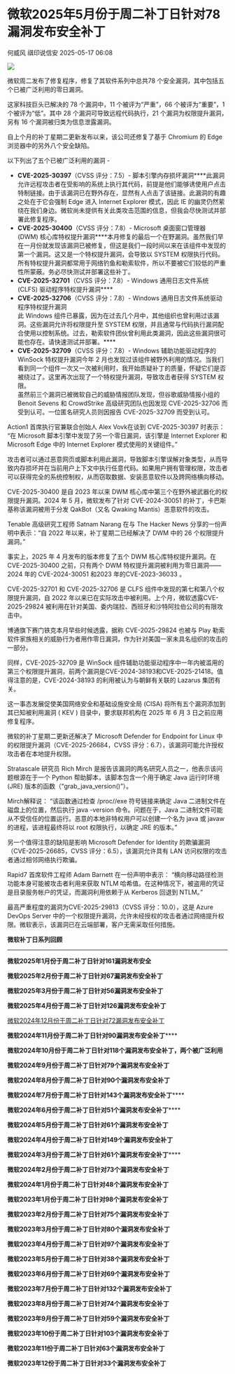 #  微软2025年5月份于周二补丁日针对78漏洞发布安全补丁   
何威风  祺印说信安   2025-05-17 06:08  
  
![](https://mmbiz.qpic.cn/sz_mmbiz_jpg/rTibWNx9ARWlZzhkRX1vaPiawicafWKgE9YfybicMCo5gfoanuyZ98thWZq6J2xdzJSmXlOKMcvpuacaVuXcee3nmQ/640?wx_fmt=other&from=appmsg "")  
  
微软周二发布了修复程序，修复了其软件系列中总共78 个安全漏洞，其中包括五个已被广泛利用的零日漏洞。  
  
这家科技巨头已解决的 78 个漏洞中，11 个被评为“严重”，66 个被评为“重要”，1 个被评为“低”。其中 28 个漏洞可导致远程代码执行，21 个漏洞为权限提升漏洞，另有 16 个漏洞被归类为信息泄露漏洞。  
  
自上个月的补丁星期二更新发布以来，该公司还修复了基于 Chromium 的 Edge 浏览器中的另外八个安全缺陷。  
  
以下列出了五个已被广泛利用的漏洞 -  
- **CVE-2025-30397**（CVSS 评分：7.5）- 脚本引擎内存损坏漏洞****此漏洞允许远程攻击者在受影响的系统上执行其代码，前提是他们能够诱使用户点击特制链接。由于该漏洞已在野外存在，显然有人点击了该链接。此漏洞的有趣之处在于它会强制 Edge 进入 Internet Explorer 模式，因此 IE 的幽灵仍然萦绕在我们身边。微软尚未提供有关此类攻击范围的信息，但我会尽快测试并部署此修复程序。  
- **CVE-2025-30400**（CVSS 评分：7.8）- Microsoft 桌面窗口管理器 (DWM) 核心库特权提升漏洞****本月修复的最后一个在野漏洞。虽然我们早在一月份就发现该漏洞已被修复，但这是我们一段时间以来在该组件中发现的第一个漏洞。这又是一个特权提升漏洞，会导致以 SYSTEM 权限执行代码。所有特权提升漏洞都常用于网络钓鱼和勒索软件，所以不要被它们较低的严重性所蒙蔽。务必尽快测试并部署这些补丁。  
- **CVE-2025-32701**（CVSS 评分：7.8）- Windows 通用日志文件系统 (CLFS) 驱动程序特权提升漏洞****  
- **CVE-2025-32706**（CVSS 评分：7.8）- Windows 通用日志文件系统驱动程序特权提升漏洞  
此 Windows 组件已暴露，因为在过去几个月中，其他组织也曾利用过该漏洞。这些漏洞允许将权限提升至 SYSTEM 权限，并且通常与代码执行漏洞配合使用以控制系统。过去，勒索软件团伙曾利用此类漏洞，因此这些漏洞很可能也存在。请快速测试并部署。****  
- **CVE-2025-32709**（CVSS 评分：7.8）- Windows 辅助功能驱动程序的 WinSock 特权提升漏洞今年 2 月也发现过该组件被野外利用的情况。当我们看到同一个组件一次又一次被利用时，我开始质疑补丁的质量，怀疑它们是否被绕过了。这里再次出现了一个特权提升漏洞，导致攻击者获得 SYSTEM 权限。  
虽然前三个漏洞已被微软自己的威胁情报团队发现，但谷歌威胁情报小组的 Benoit Sevens 和 CrowdStrike 高级研究团队也因发现 CVE-2025-32706 而受到认可。一位匿名研究人员则因报告 CVE-2025-32709 而受到认可。  
  
Action1 首席执行官兼联合创始人 Alex Vovk在谈到 CVE-2025-30397 时表示： “在 Microsoft 脚本引擎中发现了另一个零日漏洞，该引擎是 Internet Explorer 和 Microsoft Edge 中的 Internet Explorer 模式使用的关键组件。”  
  
攻击者可以通过恶意网页或脚本利用此漏洞，导致脚本引擎误解对象类型，从而导致内存损坏并在当前用户上下文中执行任意代码。如果用户拥有管理权限，攻击者可以获得完全的系统控制权，从而窃取数据、安装恶意软件以及跨网络横向移动。  
  
CVE-2025-30400 是自 2023 年以来 DWM 核心库中第三个在野外被武器化的权限提升漏洞。2024 年 5 月，微软发布了针对 CVE-2024-30051 的补丁，卡巴斯基称该漏洞被用于分发 QakBot（又名 Qwaking Mantis）恶意软件的攻击。  
  
Tenable 高级研究工程师 Satnam Narang 在与 The Hacker News 分享的一份声明中表示：“自 2022 年以来，补丁星期二已经解决了 DWM 中的 26 个权限提升漏洞。”  
  
事实上，2025 年 4 月发布的版本修复了五个 DWM 核心库特权提升漏洞。在 CVE-2025-30400 之前，只有两个 DWM 特权提升漏洞被利用为零日漏洞——2024 年的 CVE-2024-30051 和2023 年的CVE-2023-36033 。  
  
CVE-2025-32701 和 CVE-2025-32706 是 CLFS 组件中发现的第七和第八个权限提升漏洞，自 2022 年以来已在实际攻击中被利用。上个月，微软透露CVE-2025-29824 被利用在针对美国、委内瑞拉、西班牙和沙特阿拉伯公司的有限攻击中。  
  
博通旗下赛门铁克本月早些时候透露，据称 CVE-2025-29824 也被与 Play 勒索软件家族相关的威胁行为者用作零日漏洞，作为针对美国一家未具名组织的攻击的一部分。  
  
同样，CVE-2025-32709 是 WinSock 组件辅助功能驱动程序中一年内被滥用的第三个权限提升漏洞，前两个漏洞是CVE-2024-38193和CVE-2025-21418。值得注意的是，CVE-2024-38193 的利用被认为与朝鲜有关联的 Lazarus 集团有关。  
  
这一事态发展促使美国网络安全和基础设施安全局 (CISA) 将所有五个漏洞添加到其已知被利用漏洞 ( KEV ) 目录中，要求联邦机构在 2025 年 6 月 3 日之前应用修复程序。  
  
微软的补丁星期二更新还解决了 Microsoft Defender for Endpoint for Linux 中的权限提升漏洞（CVE-2025-26684，CVSS 评分：6.7），该漏洞可能允许授权攻击者在本地提升权限。  
  
Stratascale 研究员 Rich Mirch 是报告该漏洞的两名研究人员之一，他表示该问题根源在于一个 Python 帮助脚本，该脚本包含一个用于确定 Java 运行时环境 (JRE) 版本的函数（“grab_java_version()”）。  
  
Mirch解释说： “该函数通过检查 /proc/<PID>/exe 符号链接来确定 Java 二进制文件在磁盘上的位置，然后执行 java -version 命令。问题在于，Java 二进制文件可能从不受信任的位置运行。恶意的本地非特权用户可以创建一个名为 java 或 javaw 的进程，该进程最终将以 root 权限执行，以确定 JRE 的版本。”  
  
另一个值得注意的缺陷是影响 Microsoft Defender for Identity 的欺骗漏洞（CVE-2025-26685，CVSS 评分：6.5），该漏洞允许具有 LAN 访问权限的攻击者通过相邻网络执行欺骗。  
  
Rapid7 首席软件工程师 Adam Barnett 在一份声明中表示： “横向移动路径检测功能本身可能被攻击者利用来获取 NTLM 哈希值。在这种情况下，被盗用的凭证是目录服务帐户的凭证，而漏洞利用依赖于从 Kerberos 回退到 NTLM。”  
  
最高严重程度的漏洞为CVE-2025-29813（CVSS 评分：10.0），这是 Azure DevOps Server 中的一个权限提升漏洞，允许未经授权的攻击者通过网络提升权限。微软表示，该漏洞已在云端部署，客户无需采取任何措施。  
  
  
**微软补丁日系列回顾**  
****  
  
**微软2025年1月份于周二补丁日针对161漏洞发布安全**  
  
**微软2025年2月份于周二补丁日针对67漏洞发布安全补丁**  
  
**微软2025年3月份于周二补丁日针对56漏洞发布安全补丁**  
  
**微软2025年4月份于周二补丁日针对126漏洞发布安全补丁**  
  
  
[微软2024年12月份于周二补丁日针对72漏洞发布安全补丁](https://mp.weixin.qq.com/s?__biz=MzA5MzU5MzQzMA==&mid=2652113172&idx=1&sn=cc65dbbe46b9dba55b33562e14441b09&scene=21#wechat_redirect)  
  
  
**微软2024年11月份于周二补丁日针对90漏洞发布安全补丁******  
  
**微软2024年10月份于周二补丁日针对118个漏洞发布安全补丁，两个被广****泛利用******  
  
**微软2024年9月份于周二补丁日针对79个漏洞发布安全补丁**  
  
**微软2024年8月份于周二补丁日针对90个漏洞发布安全补丁**  
  
**微软2024年7月份于周二补丁日针对143个漏洞发布安全补丁******  
  
**微软2024年6月份于周二补丁日针对51个漏洞发布安全补丁******  
  
**微软2024年5月份于周二补丁日针对61个漏洞发布安全补丁**  
  
**微软2024年4月份于周二补丁日针对149个漏洞发布安全补丁**  
  
**微软2024年3月份于周二补丁日针对61个漏洞发布安全补丁******  
  
**微软2024年2月份于周二补丁日针对73个漏洞发布安全补丁**  
  
**微软2024年1月份于周二补丁日针对48个漏洞发布安全补丁**  
  
**微软2023年1月份于周二补丁日针对98个漏洞发布安全补丁**  
  
**微软2023年2月份于周二补丁日针对75个漏洞发布安全补丁**  
  
**微软2023年3月份于周二补丁日针对80个漏洞发布安全补丁**  
  
**微软2023年4月份于周二补丁日针对97个漏洞发布安全补丁**  
  
**微软2023年5月份于周二补丁日针对38个漏洞发布安全补丁**  
  
**微软2023年6月份于周二补丁日针对69个漏洞发布安全补丁**  
  
**微软2023年7月份于周二补丁日针对132个漏洞发布安全补丁**  
  
**微软2023年8月份于周二补丁日针对74个漏洞发布安全补丁**  
  
**微软2023年9月份于周二补丁日针对59个漏洞发布安全补丁**  
  
**微软2023年10份于周二补丁日针对103个漏洞发布安全补丁**  
  
**微软2023年11份于周二补丁日针对63个漏洞发布安全补丁**  
  
**微软2023年12份于周二补丁日针对33个漏洞发布安全补丁**  
  
  
